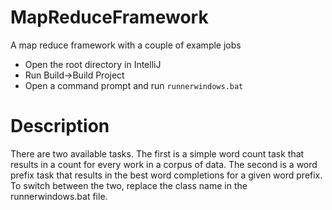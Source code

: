 # MapReduceFramework
A map reduce framework with a couple of example jobs

* Open the root directory in IntelliJ
* Run Build->Build Project
* Open a command prompt and run ```runnerwindows.bat```

# Description

There are two available tasks. The first is a simple word count task that results in a count for every work in a corpus of data. The second is a word prefix task that results in the best word completions for a given word prefix. To switch between the two, replace the class name in the runnerwindows.bat file.